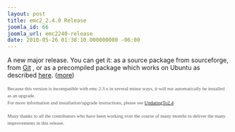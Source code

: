 ```yaml
---
layout: post
title: emc2_2.4.0 Release
joomla_id: 66
joomla_url: emc2240-release
date: 2010-05-26 01:38:10.000000000 -06:00
---
```

<p>A new major release. You can get it: as a source package from&nbsp;sourceforge, from&nbsp;<a href="http://wiki.linuxcnc.org/cgi-bin/emcinfo.pl?Installing_EMC2" target="_blank">Git</a>&nbsp;, or as a precompiled package which works on Ubuntu as described&nbsp;<a href="content/view/2/4/lang,en/">here</a>. (<a href="content/view/66/6/">more</a>)</p><p><span style="font-family: verdana; font-size: 11px; color: #555555; line-height: 16px" class="Apple-style-span">Because this version is incompatible with emc 2.3.x in several minor ways, it will not automatically be installed as an upgrade. <br />For more information and installation/upgrade instructions, please see&nbsp;<a href="http://wiki.linuxcnc.org/cgi-bin/emcinfo.pl?UpdatingTo2.4" target="_blank">UpdatingTo2.4</a>&nbsp; <br /></span></p><p><span style="font-family: verdana; font-size: 11px; color: #555555; line-height: 16px" class="Apple-style-span">Many thanks to all the contributors who have been working over the course of many months to deliver the many improvements in this release.</span> </p>
